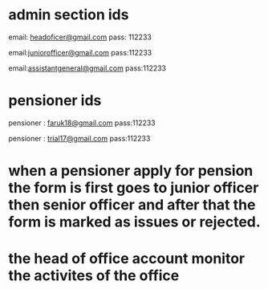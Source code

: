 # admin section ids
email: headoficer@gmail.com 
pass: 112233

email:juniorofficer@gmail.com
pass:112233

email:assistantgeneral@gmail.com
pass:112233

# pensioner ids
pensioner : faruk18@gmail.com
pass:112233

pensioner : trial17@gmail.com
pass:112233

# when a pensioner apply for pension the form is first goes to junior officer then senior officer and after that the form is marked as issues or rejected.
# the head of office account monitor the activites of the office
